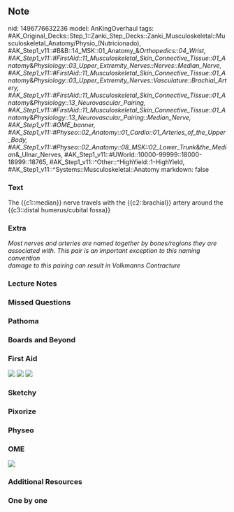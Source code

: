 ## Note
nid: 1496776632236
model: AnKingOverhaul
tags: #AK_Original_Decks::Step_1::Zanki_Step_Decks::Zanki_Musculoskeletal::Musculoskeletal_Anatomy/Physio_(Nutricionado), #AK_Step1_v11::#B&B::14_MSK::01_Anatomy_&_Orthopedics::04_Wrist, #AK_Step1_v11::#FirstAid::11_Musculoskeletal_Skin_Connective_Tissue::01_Anatomy_&_Physiology::03_Upper_Extremity_Nerves::Nerves::Median_Nerve, #AK_Step1_v11::#FirstAid::11_Musculoskeletal_Skin_Connective_Tissue::01_Anatomy_&_Physiology::03_Upper_Extremity_Nerves::Vasculature::Brachial_Artery, #AK_Step1_v11::#FirstAid::11_Musculoskeletal_Skin_Connective_Tissue::01_Anatomy_&_Physiology::13_Neurovascular_Pairing, #AK_Step1_v11::#FirstAid::11_Musculoskeletal_Skin_Connective_Tissue::01_Anatomy_&_Physiology::13_Neurovascular_Pairing::Median_Nerve, #AK_Step1_v11::#OME_banner, #AK_Step1_v11::#Physeo::02_Anatomy::01_Cardio::01_Arteries_of_the_Upper_Body, #AK_Step1_v11::#Physeo::02_Anatomy::08_MSK::02_Lower_Trunk_&_the_Median_&_Ulnar_Nerves, #AK_Step1_v11::#UWorld::10000-99999::18000-18999::18765, #AK_Step1_v11::^Other::^HighYield::1-HighYield, #AK_Step1_v11::^Systems::Musculoskeletal::Anatomy
markdown: false

### Text
The {{c1::median}} nerve travels with the {{c2::brachial}} artery around the {{c3::distal humerus/cubital fossa}}

### Extra
<div>
  <i>Most nerves and arteries are named together by bones/regions
  they are associated with. This pair is an important exception to
  this naming convention</i>
</div>
<div>
  <i>damage to this pairing can result in Volkmanns Contracture</i>
</div>

### Lecture Notes


### Missed Questions


### Pathoma


### Boards and Beyond


### First Aid
<img src="paste-eb9aafd3a0c29ef755ed7d9965f4fef50633a9b8.jpg">
<img src="paste-da1dde4e1a90047481db7110eec2b3f5b0ecd735.jpg">
<img src="tmpi0n1ei5f.png">

### Sketchy


### Pixorize


### Physeo


### OME
<div class="ome-widget">
  <a href="https://onlinemeded.org?ref=anki"><img src=
  "_OME_AnkiFlashcards_General_3.png"></a>
</div>

### Additional Resources


### One by one

